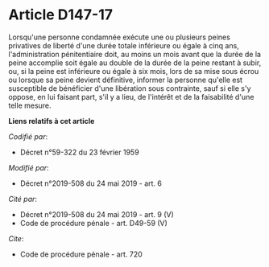 # Article D147-17

Lorsqu'une personne condamnée exécute une ou plusieurs peines privatives de liberté d'une durée totale inférieure ou égale à
cinq ans, l'administration pénitentiaire doit, au moins un mois avant que la durée de la peine accomplie soit égale au double
de la durée de la peine restant à subir, ou, si la peine est inférieure ou égale à six mois, lors de sa mise sous écrou ou
lorsque sa peine devient définitive, informer la personne qu'elle est susceptible de bénéficier d'une libération sous
contrainte, sauf si elle s'y oppose, en lui faisant part, s'il y a lieu, de l'intérêt et de la faisabilité d'une telle
mesure.

**Liens relatifs à cet article**

_Codifié par_:

  - Décret n°59-322 du 23 février 1959

_Modifié par_:

  - Décret n°2019-508 du 24 mai 2019 - art. 6

_Cité par_:

  - Décret n°2019-508 du 24 mai 2019 - art. 9 (V)
  - Code de procédure pénale - art. D49-59 (V)

_Cite_:

  - Code de procédure pénale - art. 720

